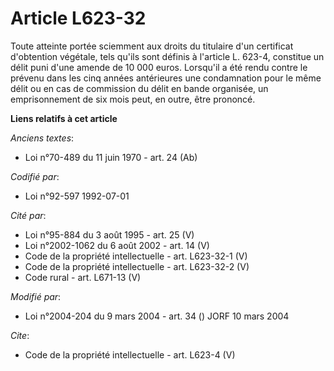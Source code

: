 # Article L623-32

Toute atteinte portée sciemment aux droits du titulaire d'un certificat d'obtention végétale, tels qu'ils sont définis à
l'article L. 623-4, constitue un délit puni d'une amende de 10 000 euros. Lorsqu'il a été rendu contre le prévenu dans les
cinq années antérieures une condamnation pour le même délit ou en cas de commission du délit en bande organisée, un
emprisonnement de six mois peut, en outre, être prononcé.

**Liens relatifs à cet article**

_Anciens textes_:

  - Loi n°70-489 du 11 juin 1970 - art. 24 (Ab)

_Codifié par_:

  - Loi n°92-597 1992-07-01

_Cité par_:

  - Loi n°95-884 du 3 août 1995 - art. 25 (V)
  - Loi n°2002-1062 du 6 août 2002 - art. 14 (V)
  - Code de la propriété intellectuelle - art. L623-32-1 (V)
  - Code de la propriété intellectuelle - art. L623-32-2 (V)
  - Code rural - art. L671-13 (V)

_Modifié par_:

  - Loi n°2004-204 du 9 mars 2004 - art. 34 () JORF 10 mars 2004

_Cite_:

  - Code de la propriété intellectuelle - art. L623-4 (V)
